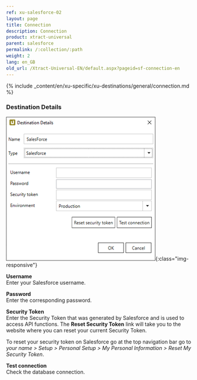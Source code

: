 ```yaml
---
ref: xu-salesforce-02
layout: page
title: Connection
description: Connection
product: xtract-universal
parent: salesforce
permalink: /:collection/:path
weight: 2
lang: en_GB
old_url: /Xtract-Universal-EN/default.aspx?pageid=sf-connection-en
---
```


{% include _content/en/xu-specific/xu-destinations/general/connection.md %}	

### Destination Details
![sf-destination-details](/img/content/sf-destination-details.png){:class="img-responsive"}

**Username**<br>
Enter your Salesforce username.

**Password**<br>
Enter the corresponding password.

**Security Token**<br>
Enter the Security Token that was generated by Salesforce and is used to access API functions. The **Reset Security Token** link will take you to the website where you can reset your current Security Token.

To reset your security token on Salesforce go at the top navigation bar go to 
*your name > Setup > Personal Setup > My Personal Information > Reset My Security Token*.

**Test connection**<br>
Check the database connection. 